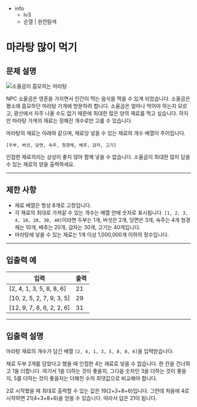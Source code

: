 - info
    - lv3
    - 순열 | 완전탐색

# 마라탕 많이 먹기

## 문제 설명

![소울곰이 흠모하는 마라탕](./12_1.webp)

NPC 소울곰은 영혼을 가지면서 인간이 먹는 음식을 먹을 수 있게 되었습니다. 소울곰은 평소에 흠모하던 마라탕 가게에 방문하려 합니다. 소울곰은 얼마나 먹어야 하는지 모르고, 광산에서 자주 나올 수도 없기 때문에 최대한 많은 양의 재료를 먹고 싶습니다. 하지만 마라탕 가게의 재료는 정해진 개수로만 고를 수 있습니다.

마라탕의 재료는 아래와 같으며, 재료당 넣을 수 있는 재료의 개수 배열이 주어집니다.

```text
[두부, 버섯, 당면, 숙주, 청경채, 배추, 감자, 고기]
```

인접한 재료끼리는 상성이 좋지 않아 함께 넣을 수 없습니다. 소울곰이 최대한 많이 담을 수 있는 재료의 양을 출력하세요.

---

## 제한 사항

- 재료 배열은 항상 8개로 고정입니다.
- 각 재료의 최대로 가져갈 수 있는 개수는 배열 안에 숫자로 표시됩니다. `[1, 2, 3, 4, 10, 20, 30, 40]`이라면 두부는 1개, 버섯은 2개, 당면은 3개, 숙주는 4개 청경채는 10개, 배추는 20개, 감자는 30개, 고기는 40개입니다.
- 마라탕에 넣을 수 있는 재료는 1개 이상 1,000,000개 이하의 정수입니다.

---

## 입출력 예

| 입력 | 출력 |
| --- | --- |
| [2, 4, 1, 3, 5, 8, 8, 6] | 21 |
| [10, 2, 5, 2, 7, 9, 3, 5] | 29 |
| [12, 9, 7, 8, 6, 2, 2, 6] | 31 |

---

## 입출력 설명

마라탕 재료의 개수가 담긴 배열 `[2, 4, 1, 3, 5, 8, 8, 6]`을 입력받습니다.

재료 두부 2개를 담았다고 했을 때 인접한 4는 재료로 넣을 수 없습니다. 한 칸을 건너뛰고 1을 더합니다. 여기서 1을 더하는 것이 좋을지, 그다음 숫자인 3을 더하는 것이 좋을지, 5를 더하는 것이 좋을지는 더해진 수의 최댓값으로 비교해야 합니다.

2로 시작했을 때 최대로 출력할 수 있는 값은 19(2+3+8+6)입니다. 그런데 처음에 4로 시작하면 21(4+3+8+6)을 얻을 수 있습니다. 따라서 답은 21이 됩니다.